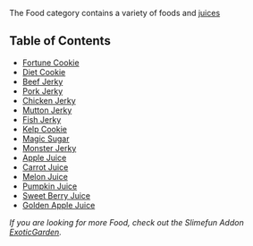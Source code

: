 The Food category contains a variety of foods and [juices](https://github.com/Slimefun/Slimefun4/wiki/Juices)

## Table of Contents

* [Fortune Cookie](https://github.com/Slimefun/Slimefun4/wiki/Fortune-Cookie)
* [Diet Cookie](https://github.com/Slimefun/Slimefun4/wiki/Diet-Cookie)
* [Beef Jerky](https://github.com/Slimefun/Slimefun4/wiki/Meat-Jerky)
* [Pork Jerky](https://github.com/Slimefun/Slimefun4/wiki/Meat-Jerky)
* [Chicken Jerky](https://github.com/Slimefun/Slimefun4/wiki/Meat-Jerky)
* [Mutton Jerky](https://github.com/Slimefun/Slimefun4/wiki/Meat-Jerky)
* [Fish Jerky](https://github.com/Slimefun/Slimefun4/wiki/Meat-Jerky)
* [Kelp Cookie](https://github.com/Slimefun/Slimefun4/wiki/Kelp-Cookie)
* [Magic Sugar](https://github.com/Slimefun/Slimefun4/wiki/Magic-Sugar)
* [Monster Jerky](https://github.com/Slimefun/Slimefun4/wiki/Monster-Jerky)
* [Apple Juice](https://github.com/Slimefun/Slimefun4/wiki/Juices)
* [Carrot Juice](https://github.com/Slimefun/Slimefun4/wiki/Juices)
* [Melon Juice](https://github.com/Slimefun/Slimefun4/wiki/Juices)
* [Pumpkin Juice](https://github.com/Slimefun/Slimefun4/wiki/Juices)
* [Sweet Berry Juice](https://github.com/Slimefun/Slimefun4/wiki/Juices)
* [Golden Apple Juice](https://github.com/Slimefun/Slimefun4/wiki/Juices)

*If you are looking for more Food, check out the Slimefun Addon [ExoticGarden](https://github.com/Slimefun/Slimefun4/wiki/Addons#official-addons).*
